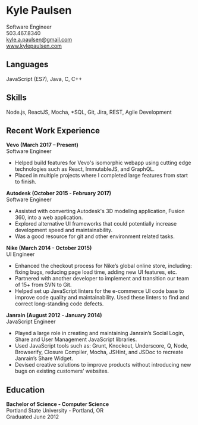 # Kyle Paulsen
Software Engineer  
503.467.8340  
kyle.a.paulsen@gmail.com  
www.kylepaulsen.com

## Languages
JavaScript (ES7), Java, C, C++

## Skills
Node.js, ReactJS, Mocha, *SQL, Git, Jira, REST, Agile Development

## Recent Work Experience
  **Vevo (March 2017 – Present)**  
  Software Engineer
  * Helped build features for Vevo's isomorphic webapp using cutting edge technologies such as React, ImmutableJS, and GraphQL.
  * Placed in multiple projects where I completed large features from start to finish.

  **Autodesk (October 2015 - February 2017)**  
  Software Engineer
  * Assisted with converting Autodesk's 3D modeling application, Fusion 360, into a web application.
  * Explored alternative UI frameworks that could potentially increase development speed and maintainability.
  * Was a good resource for git and other environment related tasks.

  **Nike (March 2014 - October 2015)**  
  UI Engineer
  * Enhanced the checkout process for Nike’s global online store, including: fixing bugs, reducing page load time, adding new UI features, etc.
  * Partnered with another developer to implement and transition our team of 15+ from SVN to Git.
  * Helped set up JavaScript linters for the e-commerce UI code base to improve code quality and maintainability. Used these linters to find and correct long-standing code defects.

  **Janrain (August 2012 - January 2014)**  
  JavaScript Engineer
  * Played a large role in creating and maintaining Janrain’s Social Login, Share and User Management JavaScript libraries.
  * Used JavaScript tools such as: Grunt, Knockout, Underscore, Q, Node, Browserify, Closure Compiler, Mocha, JSHint, and JSDoc to recreate Janrain’s Share Widget.
  * Devised creative solutions to improve products without introducing new bugs on existing customers’ websites.

## Education
  **Bachelor of Science - Computer Science**  
  Portland State University - Portland, OR  
  Graduated June 2012
